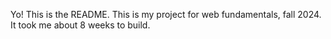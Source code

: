 Yo! This is the README.
This is my project for web fundamentals, fall 2024. It took me about 8 weeks to build.
